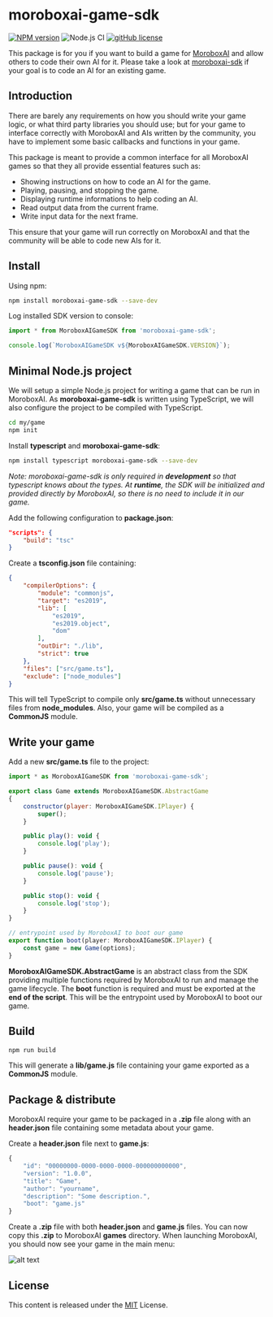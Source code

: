 # moroboxai-game-sdk

[![NPM version](https://img.shields.io/npm/v/moroboxai-game-sdk.svg)](https://www.npmjs.com/package/moroboxai-game-sdk)
![Node.js CI](https://github.com/moroboxai/moroboxai-game-sdk/workflows/Node.js%20CI/badge.svg)
[![gitHub license](https://img.shields.io/badge/license-MIT-blue.svg)](https://github.com/moroboxai/moroboxai-player-web/blob/master/LICENSE)

This package is for you if you want to build a game for [MoroboxAI](https://github.com/moroboxai/moroboxai) and allow others to code their own AI for it.
Please take a look at [moroboxai-sdk](https://github.com/moroboxai/moroboxai-sdk) if your goal is to code an AI for an existing game.

## Introduction

There are barely any requirements on how you should write your game logic, or what third party libraries you should use; but for your game to interface
correctly with MoroboxAI and AIs written by the community, you have to implement some basic callbacks and functions in your game.

This package is meant to provide a common interface for all MoroboxAI games so that they all provide essential features such as:

  * Showing instructions on how to code an AI for the game.
  * Playing, pausing, and stopping the game.
  * Displaying runtime informations to help coding an AI.
  * Read output data from the current frame.
  * Write input data for the next frame.

This ensure that your game will run correctly on MoroboxAI and that the community will be able to code new AIs for it.

## Install

Using npm:

```bash
npm install moroboxai-game-sdk --save-dev
```

Log installed SDK version to console:

```js
import * from MoroboxAIGameSDK from 'moroboxai-game-sdk';

console.log(`MoroboxAIGameSDK v${MoroboxAIGameSDK.VERSION}`);
```

## Minimal Node.js project

We will setup a simple Node.js project for writing a game that can be run in MoroboxAI.
As **moroboxai-game-sdk** is written using TypeScript, we will also configure the project
to be compiled with TypeScript.

```bash
cd my/game
npm init
```

Install **typescript** and **moroboxai-game-sdk**:

```bash
npm install typescript moroboxai-game-sdk --save-dev
```

_Note: moroboxai-game-sdk is only required in **development** so that typescript knows about
the types. At **runtime**, the SDK will be initialized and provided directly by MoroboxAI, so there
is no need to include it in our game._

Add the following configuration to **package.json**:

```json
"scripts": {
    "build": "tsc"
}
```

Create a **tsconfig.json** file containing:

```json
{
    "compilerOptions": {
        "module": "commonjs",
        "target": "es2019",
        "lib": [
            "es2019",
            "es2019.object",
            "dom"
        ],
        "outDir": "./lib",
        "strict": true
    },
    "files": ["src/game.ts"],
    "exclude": ["node_modules"]
}
```

This will tell TypeScript to compile only **src/game.ts** without unnecessary files from **node_modules**.
Also, your game will be compiled as a **CommonJS** module.

## Write your game

Add a new **src/game.ts** file to the project:

```js
import * as MoroboxAIGameSDK from 'moroboxai-game-sdk';

export class Game extends MoroboxAIGameSDK.AbstractGame
{
    constructor(player: MoroboxAIGameSDK.IPlayer) {
        super();
    }

    public play(): void {
        console.log('play');
    }

    public pause(): void {
        console.log('pause');
    }

    public stop(): void {
        console.log('stop');
    }
}

// entrypoint used by MoroboxAI to boot our game
export function boot(player: MoroboxAIGameSDK.IPlayer) {
    const game = new Game(options);
}
```

**MoroboxAIGameSDK.AbstractGame** is an abstract class from the SDK providing multiple
functions required by MoroboxAI to run and manage the game lifecycle. The **boot**
function is required and must be exported at the **end of the script**. This will
be the entrypoint used by MoroboxAI to boot our game.

## Build

```bash
npm run build
```

This will generate a **lib/game.js** file containing your game exported as a **CommonJS** module.

## Package & distribute

MoroboxAI require your game to be packaged in a **.zip** file along with an **header.json** file containing
some metadata about your game.

Create a **header.json** file next to **game.js**:

```js
{
    "id": "00000000-0000-0000-0000-000000000000",
    "version": "1.0.0",
    "title": "Game",
    "author": "yourname",
    "description": "Some description.",
    "boot": "game.js"
}
```

Create a **.zip** file with both **header.json** and **game.js** files.
You can now copy this **.zip** to MoroboxAI **games** directory.
When launching MoroboxAI, you should now see your game in the main menu:

![alt text](../media/readme_package_moroboxai.png?raw=true)

## License

This content is released under the [MIT](http://opensource.org/licenses/MIT) License.

